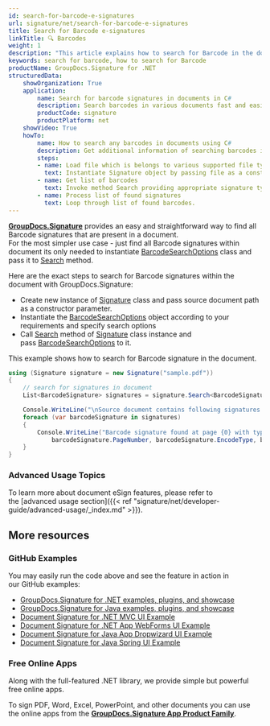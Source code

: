 ```yaml
---
id: search-for-barcode-e-signatures
url: signature/net/search-for-barcode-e-signatures
title: Search for Barcode e-signatures
linkTitle: 🔍 Barcodes
weight: 1
description: "This article explains how to search for Barcode in the document with few lines of code over GroupDocs.Signature API."
keywords: search for barcode, how to search for Barcode
productName: GroupDocs.Signature for .NET 
structuredData:
    showOrganization: True
    application:    
        name: Search for barcode signatures in documents in C#    
        description: Search barcodes in various documents fast and easily with C# language and GroupDocs.Signature for .NET APIs
        productCode: signature
        productPlatform: net 
    showVideo: True
    howTo:
        name: How to search any barcodes in documents using C# 
        description: Get additional information of searching barcodes in documents with C#
        steps:
        - name: Load file which is belongs to various supported file types.
          text: Instantiate Signature object by passing file as a constructor parameter. You may provide either file path or file stream. 
        - name: Get list of barcodes 
          text: Invoke method Search providing appropriate signature type.
        - name: Process list of found signatures
          text: Loop through list of found barcodes.
---
```

[**GroupDocs.Signature**](https://products.groupdocs.com/signature/net) provides an easy and straightforward way to find all Barcode signatures that are present in a document.  
For the most simpler use case - just find all Barcode signatures within document its only needed to instantiate [BarcodeSearchOptions](https://reference.groupdocs.com/signature/net/groupdocs.signature.options/barcodesearchoptions) class and pass it to [Search](https://reference.groupdocs.com/signature/net/groupdocs.signature/signature/search) method.

Here are the exact steps to search for Barcode signatures within the document with GroupDocs.Signature:

* Create new instance of [Signature](https://reference.groupdocs.com/signature/net/groupdocs.signature/signature) class and pass source document path as a constructor parameter.
* Instantiate the [BarcodeSearchOptions](https://reference.groupdocs.com/signature/net/groupdocs.signature.options/barcodesearchoptions) object according to your requirements and specify search options
* Call [Search](https://reference.groupdocs.com/signature/net/groupdocs.signature/signature/search) method of [Signature](https://reference.groupdocs.com/signature/net/groupdocs.signature/signature) class instance and pass [BarcodeSearchOptions](https://reference.groupdocs.com/signature/net/groupdocs.signature.options/barcodesearchoptions) to it.

This example shows how to search for Barcode signature in the document.

```csharp
using (Signature signature = new Signature("sample.pdf"))
{
    // search for signatures in document
    List<BarcodeSignature> signatures = signature.Search<BarcodeSignature>(SignatureType.Barcode);

    Console.WriteLine("\nSource document contains following signatures.");
    foreach (var barcodeSignature in signatures)
    {
        Console.WriteLine("Barcode signature found at page {0} with type {1} and text {2}",
            barcodeSignature.PageNumber, barcodeSignature.EncodeType, barcodeSignature.Text);
    }
}
```

### Advanced Usage Topics

To learn more about document eSign features, please refer to the [advanced usage section]({{< ref "signature/net/developer-guide/advanced-usage/_index.md" >}}).

## More resources

### GitHub Examples

You may easily run the code above and see the feature in action in our GitHub examples:

* [GroupDocs.Signature for .NET examples, plugins, and showcase](https://github.com/groupdocs-signature/GroupDocs.Signature-for-.NET)
* [GroupDocs.Signature for Java examples, plugins, and showcase](https://github.com/groupdocs-signature/GroupDocs.Signature-for-Java)
* [Document Signature for .NET MVC UI Example](https://github.com/groupdocs-signature/GroupDocs.Signature-for-.NET-MVC)
* [Document Signature for .NET App WebForms UI Example](https://github.com/groupdocs-signature/GroupDocs.Signature-for-.NET-WebForms)
* [Document Signature for Java App Dropwizard UI Example](https://github.com/groupdocs-signature/GroupDocs.Signature-for-Java-Dropwizard)
* [Document Signature for Java Spring UI Example](https://github.com/groupdocs-signature/GroupDocs.Signature-for-Java-Spring)

### Free Online Apps

Along with the full-featured .NET library, we provide simple but powerful free online apps.

To sign PDF, Word, Excel, PowerPoint, and other documents you can use the online apps from the **[GroupDocs.Signature App Product Family](https://products.groupdocs.app/signature/family)**.
